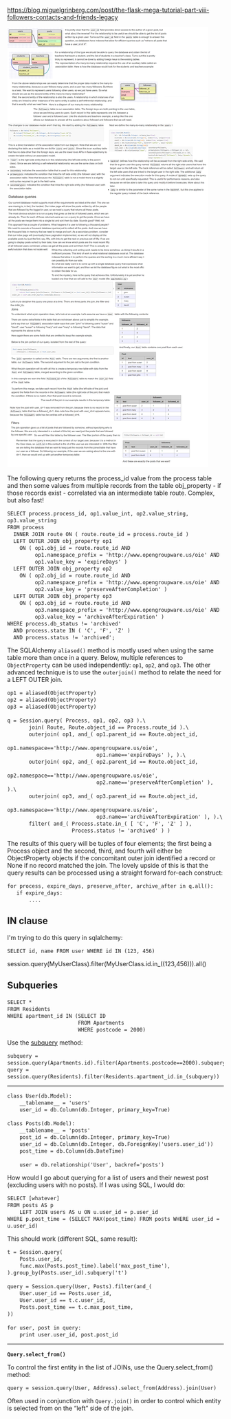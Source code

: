 https://blog.miguelgrinberg.com/post/the-flask-mega-tutorial-part-viii-followers-contacts-and-friends-legacy

![](../images/followers1.png)

The following query returns the process_id value from the process table and then some values from multiple records from the table obj_property - if those records exist - correlated via an intermediate table route. Complex, but also fast!

    SELECT process.process_id, op1.value_int, op2.value_string, op3.value_string
    FROM process
      INNER JOIN route ON ( route.route_id = process.route_id )
      LEFT OUTER JOIN obj_property op1
        ON ( op1.obj_id = route.route_id AND
             op1.namespace_prefix = 'http://www.opengroupware.us/oie' AND
             op1.value_key = 'expireDays' )
      LEFT OUTER JOIN obj_property op2
        ON ( op2.obj_id = route.route_id AND
             op2.namespace_prefix = 'http://www.opengroupware.us/oie' AND
             op2.value_key = 'preserveAfterCompletion' )
      LEFT OUTER JOIN obj_property op3
        ON ( op3.obj_id = route.route_id AND
             op3.namespace_prefix = 'http://www.opengroupware.us/oie' AND
             op3.value_key = 'archiveAfterExpiration' )
    WHERE process.db_status != 'archived'
      AND process.state IN ( 'C', 'F', 'Z' )
      AND process.status != 'archived';

The SQLAlchemy `aliased()` method is mostly used when using the same table more than once in a query. Below, multiple references to `ObjectProperty` can be used independently: `op1`, `op2`, and `op3`. The other advanced technique is to use the `outerjoin()` method to relate the need for a LEFT OUTER join.

    op1 = aliased(ObjectProperty)
    op2 = aliased(ObjectProperty)
    op3 = aliased(ObjectProperty)

    q = Session.query( Process, op1, op2, op3 ).\
           join( Route, Route.object_id == Process.route_id ).\
           outerjoin( op1, and_( op1.parent_id == Route.object_id,
                                 op1.namespace=='http://www.opengroupware.us/oie',
                                 op1.name=='expireDays' ), ).\
           outerjoin( op2, and_( op2.parent_id == Route.object_id,
                                 op2.namespace=='http://www.opengroupware.us/oie',
                                 op2.name=='preserveAfterCompletion' ), ).\
           outerjoin( op3, and_( op3.parent_id == Route.object_id,
                                 op3.namespace=='http://www.opengroupware.us/oie',
                                 op3.name=='archiveAfterExpiration' ), ).\
           filter( and_( Process.state.in_( [ 'C', 'F', 'Z' ] ),
                         Process.status != 'archived' ) )

The results of this query will be tuples of four elements; the first being a Process object and the second, third, and fourth will either be ObjectProperty objects if the concomitant outer join identified a record or None if no record matched the join. The lovely upside of this is that the query results can be processed using a straight forward for-each construct:

    for process, expire_days, preserve_after, archive_after in q.all():
       if expire_days:
           ....

IN clause
---------
I'm trying to do this query in sqlalchemy:

    SELECT id, name FROM user WHERE id IN (123, 456)

session.query(MyUserClass).filter(MyUserClass.id.in_((123,456))).all()

Subqueries
-----------

    SELECT *
    FROM Residents
    WHERE apartment_id IN (SELECT ID
                           FROM Apartments
                           WHERE postcode = 2000)

Use the [subquery](http://docs.sqlalchemy.org/en/rel_1_0/orm/query.html#sqlalchemy.orm.query.Query.subquery) method:

    subquery = session.query(Apartments.id).filter(Apartments.postcode==2000).subquery()
    query = session.query(Residents).filter(Residents.apartment_id.in_(subquery))

------------------------
    class User(db.Model):
        __tablename__ = 'users'
        user_id = db.Column(db.Integer, primary_key=True)

    class Posts(db.Model):
        __tablename__ = 'posts'
        post_id = db.Column(db.Integer, primary_key=True)
        user_id = db.Column(db.Integer, db.ForeignKey('users.user_id'))
        post_time = db.Column(db.DateTime)

        user = db.relationship('User', backref='posts')

How would I go about querying for a list of users and their newest post (excluding users with no posts). If I was using SQL, I would do:

    SELECT [whatever]
    FROM posts AS p
        LEFT JOIN users AS u ON u.user_id = p.user_id
    WHERE p.post_time = (SELECT MAX(post_time) FROM posts WHERE user_id = u.user_id)

This should work (different SQL, same result):

    t = Session.query(
        Posts.user_id,
        func.max(Posts.post_time).label('max_post_time'),
    ).group_by(Posts.user_id).subquery('t')

    query = Session.query(User, Posts).filter(and_(
        User.user_id == Posts.user_id,
        User.user_id == t.c.user_id,
        Posts.post_time == t.c.max_post_time,
    ))

    for user, post in query:
        print user.user_id, post.post_id
----------

**`Query.select_from()`**

To control the first entity in the list of JOINs, use the Query.select_from() method:

    query = session.query(User, Address).select_from(Address).join(User)

Often used in conjunction with `Query.join()` in order to control which entity is selected from on the “left” side of the join.


